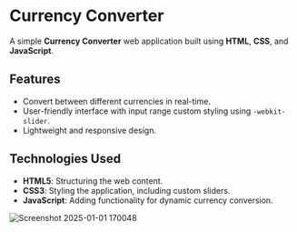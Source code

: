 # Currency Converter  

A simple **Currency Converter** web application built using **HTML**, **CSS**, and **JavaScript**.  

## Features  
- Convert between different currencies in real-time.  
- User-friendly interface with input range custom styling using `-webkit-slider`.  
- Lightweight and responsive design.  

## Technologies Used  
- **HTML5**: Structuring the web content.  
- **CSS3**: Styling the application, including custom sliders.  
- **JavaScript**: Adding functionality for dynamic currency conversion.  



![Screenshot 2025-01-01 170048](https://github.com/user-attachments/assets/705bb030-553e-4c9e-aadb-056aaac735b5)
